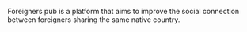 Foreigners pub is a platform that aims to improve the social connection between foreigners sharing the same native country.
